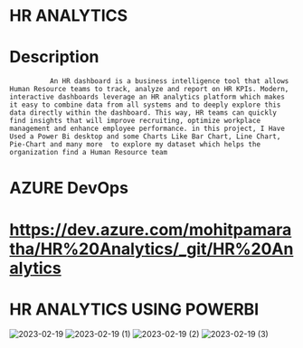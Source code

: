 
# HR ANALYTICS

# Description
              An HR dashboard is a business intelligence tool that allows Human Resource teams to track, analyze and report on HR KPIs. Modern, interactive dashboards leverage an HR analytics platform which makes it easy to combine data from all systems and to deeply explore this data directly within the dashboard. This way, HR teams can quickly find insights that will improve recruiting, optimize workplace management and enhance employee performance. in this project, I Have Used a Power Bi desktop and some Charts Like Bar Chart, Line Chart, Pie-Chart and many more  to explore my dataset which helps the organization find a Human Resource team 


# AZURE DevOps
# https://dev.azure.com/mohitpamaratha/HR%20Analytics/_git/HR%20Analytics
        
 

 # HR ANALYTICS USING POWERBI
![2023-02-19](https://user-images.githubusercontent.com/103365435/220012903-213058c5-82b6-4db0-b06d-82e711316979.png)
![2023-02-19 (1)](https://user-images.githubusercontent.com/103365435/220012925-06cdf9a0-45a1-44aa-82e0-fd1408666b00.png)
![2023-02-19 (2)](https://user-images.githubusercontent.com/103365435/220012952-3bf7b2c6-6235-42ae-81cb-723c523699ae.png)
![2023-02-19 (3)](https://user-images.githubusercontent.com/103365435/220012978-b4c8a9cf-d723-41ba-8567-9201b1c56796.png)
